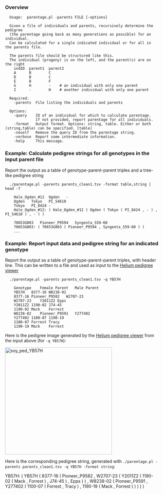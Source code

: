 ### Overview  <a name="overview"/>

```
  Usage:  parentage.pl -parents FILE [-options]

  Given a file of individuals and parents, recursively determine the pedigree
  (the parentage going back as many generations as possible) for an individual.
  Can be calculated for a single indicated individual or for all in the parents file.

  The parents file should be structured like this.
  The individual (progeny) is on the left, and the parent(s) are on the right
    indID  parent1  parent2
    A      B        C
    D      B        C
    E      B        F
    G      H        -    # an individual with only one parent
    I      -        H    # another individual with only one parent

  Required:
    -parents  File listing the individuals and parents

  Options:
    -query    ID of an individual for which to calculate parentage.
              If not provided, report parentage for all individuals.
    -format   Output format. Options: string, table. Either or both (string,table) can be specified. [table]
    -noself   Remove the query ID from the parentage string.
    -verbose  Report some intermediate information.
    -help     This message.
```

### Example: Calculate pedigree strings for all genotypes in the input parent file

Report the output as a table of genotype-parent-parent triples and a tree-like pedigree string

```
  ./parentage.pl -parents parents_clean1.tsv -format table,string | head -7
    
    Hale_Ogden_#12	Ogden	-
    Ogden	Tokyo	PI_54610
    Tokyo	PI_8424	-
    Hale_Ogden_#12: ( Hale_Ogden_#12 ( Ogden ( Tokyo ( PI_8424 , - ) , PI_54610 ) , - ) )
    
    70653G003	Pioneer_P9594	Syngenta_S59-60
    70653G003: ( 70653G003 ( Pioneer_P9594 , Syngenta_S59-60 ) )
    ...
```

### Example: Report input data and pedigree string for an indicated genotype

Report the output as a table of genotype-parent-parent triples, with header line. 
This can be written to a file and used as input to the [Helium pedigree viewer](https://helium.hutton.ac.uk/#/pedigree)

```
  ./parentage.pl -parents parents_clean1.tsv -q YB57H

    Genotype	Female Parent	Male Parent
    YB57H	8377-16	W8238-02
    8377-16	Pioneer_P9582	W2707-23
    W2707-23	Y2011Z2	Epps
    Y2011Z2	1190-02	J74-45
    1190-02	Mack	Forrest
    W8238-02	Pioneer_P9591	Y277402
    Y277402	1100-07	1190-19
    1100-07	Forrest	Tracy
    1190-19	Mack	Forrest
```

Here is the pedigree image generated by the [Helium pedigree viewer](https://helium.hutton.ac.uk/#/pedigree) from the input above (for `-q YB57H`):

<img width="351" alt="soy_ped_YB57H" src="https://github.com/soybase/parentage/assets/3588740/1ebb75ed-bdda-4e5c-8bfc-6e56684bd95a">

Here is the corresponding pedigree string, generated with `./parentage.pl -parents parents_clean1.tsv -q YB57H -format string`:

YB57H: ( YB57H ( 8377-16 ( Pioneer_P9582 , W2707-23 ( Y2011Z2 ( 1190-02 ( Mack , Forrest ) , J74-45 ) , Epps ) ) , W8238-02 ( Pioneer_P9591 , Y277402 ( 1100-07 ( Forrest , Tracy ) , 1190-19 ( Mack , Forrest ) ) ) ) )
